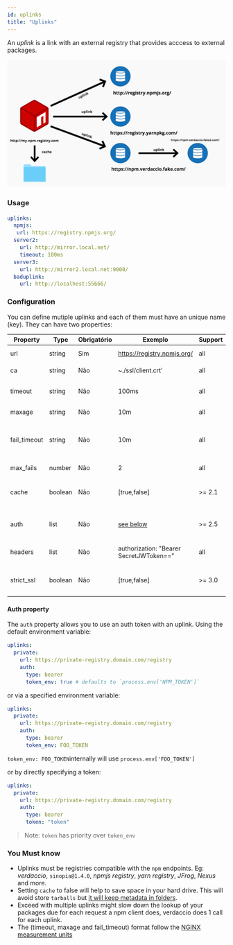 ```yaml
---
id: uplinks
title: "Uplinks"
---
```

An *uplink* is a link with an external registry that provides acccess to external packages.

![Uplinks](/img/uplinks.png)

### Usage

```yaml
uplinks:
  npmjs:
   url: https://registry.npmjs.org/
  server2:
    url: http://mirror.local.net/
    timeout: 100ms
  server3:
    url: http://mirror2.local.net:9000/
  baduplink:
    url: http://localhost:55666/
```

### Configuration

You can define mutiple uplinks and each of them must have an unique name (key). They can have two properties:

| Property     | Type    | Obrigatório | Exemplo                                 | Support | Descrição                                                                                                                  | Padrão     |
| ------------ | ------- | ----------- | --------------------------------------- | ------- | -------------------------------------------------------------------------------------------------------------------------- | ---------- |
| url          | string  | Sim         | https://registry.npmjs.org/             | all     | The registry url                                                                                                           | npmjs      |
| ca           | string  | Não         | ~./ssl/client.crt'                      | all     | SSL path certificate                                                                                                       | No default |
| timeout      | string  | Não         | 100ms                                   | all     | set new timeout for the request                                                                                            | 30s        |
| maxage       | string  | Não         | 10m                                     | all     | limit maximun failure request                                                                                              | 2m         |
| fail_timeout | string  | Não         | 10m                                     | all     | defines max time when a request becomes a failure                                                                          | 5m         |
| max_fails    | number  | Não         | 2                                       | all     | limit maximun failure request                                                                                              | 2          |
| cache        | boolean | Não         | [true,false]                            | >= 2.1  | cache all remote tarballs in storage                                                                                       | true       |
| auth         | list    | Não         | [see below](uplinks.md#auth-property)   | >= 2.5  | assigns the header 'Authorization' [more info](http://blog.npmjs.org/post/118393368555/deploying-with-npm-private-modules) | disabled   |
| headers      | list    | Não         | authorization: "Bearer SecretJWToken==" | all     | list of custom headers for the uplink                                                                                      | disabled   |
| strict_ssl   | boolean | Não         | [true,false]                            | >= 3.0  | If true, requires SSL certificates be valid.                                                                               | true       |

#### Auth property

The `auth` property allows you to use an auth token with an uplink. Using the default environment variable:

```yaml
uplinks:
  private:
    url: https://private-registry.domain.com/registry
    auth:
      type: bearer
      token_env: true # defaults to `process.env['NPM_TOKEN']`   
```

or via a specified environment variable:

```yaml
uplinks:
  private:
    url: https://private-registry.domain.com/registry
    auth:
      type: bearer
      token_env: FOO_TOKEN
```

`token_env: FOO_TOKEN`internally will use `process.env['FOO_TOKEN']`

or by directly specifying a token:

```yaml
uplinks:
  private:
    url: https://private-registry.domain.com/registry
    auth:
      type: bearer
      token: "token"
```

> Note: `token` has priority over `token_env`

### You Must know

* Uplinks must be registries compatible with the `npm` endpoints. Eg: *verdaccio*, `sinopia@1.4.0`, *npmjs registry*, *yarn registry*, *JFrog*, *Nexus* and more.
* Setting `cache` to false will help to save space in your hard drive. This will avoid store `tarballs` but [it will keep metadata in folders](https://github.com/verdaccio/verdaccio/issues/391).
* Exceed with multiple uplinks might slow down the lookup of your packages due for each request a npm client does, verdaccio does 1 call for each uplink.
* The (timeout, maxage and fail_timeout) format follow the [NGINX measurement units](http://nginx.org/en/docs/syntax.html)